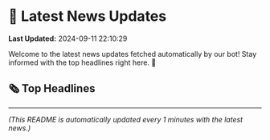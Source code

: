 # 📰 Latest News Updates
**Last Updated:** 2024-09-11 22:10:29

Welcome to the latest news updates fetched automatically by our bot! Stay informed with the top headlines right here. 🚀

## 🗞️ Top Headlines

---
*(This README is automatically updated every 1 minutes with the latest news.)*
